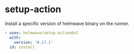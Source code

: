 # setup-action

Install a specific version of helmwave binary on the runner.

```yaml
- uses: helmwave/setup-action@v1
  with:
    version: '0.17.1'
  id: install
```
